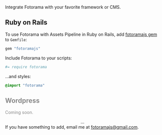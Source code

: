 Integrate Fotorama with your favorite framework or <abbr>CMS</abbr>.

## Ruby on Rails

To&nbsp;use Fotorama with Assets Pipeline in&nbsp;Ruby on&nbsp;Rails, add [fotoramajs gem](https://github.com/ai/fotoramajs) to&nbsp;`Gemfile`:

```ruby
gem "fotoramajs"
```

Include Fotorama to your scripts:

```coffeescript
#= require fotorama
```

...and styles:

```css
@import "fotorama"
```

<div style="opacity: .5">
  <h2>Wordpress</h2>

  <p>Coming soon.</p>
</div>

<center>...</center>
If&nbsp;you have something to&nbsp;add, email&nbsp;me at&nbsp;<a href="mailto:fotoramajs@gmail.com">fotoramajs@gmail.com</a>.